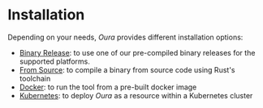 # Installation

Depending on your needs, _Oura_ provides different installation options:

- [Binary Release](binary_release.md): to use one of our pre-compiled binary releases for the supported platforms.
- [From Source](from_source.md): to compile a binary from source code using Rust's toolchain
- [Docker](docker.md): to run the tool from a pre-built docker image
- [Kubernetes](kubernetes.md): to deploy _Oura_ as a resource within a Kubernetes cluster